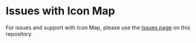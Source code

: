 # Issues with Icon Map

For issues and support with Icon Map, please use the [Issues page](../../issues) on this repository.

